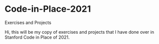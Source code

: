 # Code-in-Place-2021
Exercises and Projects

Hi, this will be my copy of exercises and projects that I have done over in Stanford Code in Place of 2021. 
